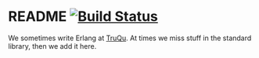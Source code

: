 # README [![Build Status](https://travis-ci.org/truqu/tql.svg?branch=develop)](https://travis-ci.org/truqu/tql)

We sometimes write Erlang at [TruQu](https://truqu.com). At times we miss stuff in the standard library, then we add it here.
